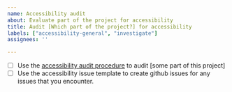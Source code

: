 ```yaml
---
name: Accessibility audit
about: Evaluate part of the project for accessibility
title: Audit [Which part of the project?] for accessibility
labels: ["accessibility-general", "investigate"]
assignees: ''

---
```


- [ ] Use the [accessibility audit procedure](https://github.com/pulibrary/dacs_handbook/blob/main/Accessibility/audit_procedure.md) to audit [some part of this project]
- [ ] Use the accessibility issue template to create github issues for any issues that you encounter.
